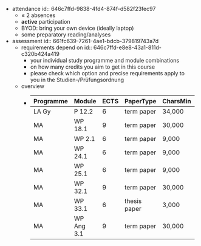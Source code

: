 - attendance
  id:: 646c7ffd-9838-4fd4-874f-d582f23fec97
	- $\leq$ 2 absences
	- **active** participation
	- BYOD: bring your own device (ideally laptop)
	- some preparatory reading/analyses
- assessment
  id:: 661fc639-7261-4ae1-bdcb-379819743a7d
	- requirements depend on
	  id:: 646c7ffd-e8e8-43a1-811d-c320b424a419
		- your individual study programme and module combinations
		- on how many credits you aim to get in this course
		- please check which option and precise requirements apply to you in the Studien-/Prüfungsordnung
	- overview
		- | Programme | Module     | ECTS | PaperType    | CharsMin | CharsMax |
		  |-----------|------------|------|--------------|----------|---------:|
		  | LA Gy     | P 12.2     | 6    | term paper   | 34,000   |   51,000 |
		  | MA        | WP 18.1    | 9    | term paper   | 30,000   |   37,500 |
		  | MA        | WP 2.1     | 6    | term paper   | 9,000    |   12,000 |
		  | MA        | WP 24.1    | 6    | term paper   | 9,000    |   12,000 |
		  | MA        | WP 25.1    | 6    | term paper   | 9,000    |   12,000 |
		  | MA        | WP 32.1    | 9    | term paper   | 30,000   |   37,500 |
		  | MA        | WP 33.1    | 6    | thesis paper | 3,000    |    6,000 |
		  | MA        | WP Ang 3.1 | 9    | term paper   | 30,000   |   37,500 |